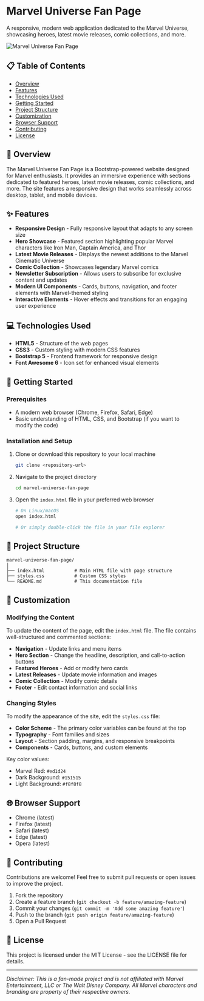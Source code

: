 # Marvel Universe Fan Page

A responsive, modern web application dedicated to the Marvel Universe, showcasing heroes, latest movie releases, comic collections, and more.

![Marvel Universe Fan Page](https://via.placeholder.com/800x400?text=Marvel+Universe+Fan+Page)

## 📋 Table of Contents

- [Overview](#overview)
- [Features](#features)
- [Technologies Used](#technologies-used)
- [Getting Started](#getting-started)
- [Project Structure](#project-structure)
- [Customization](#customization)
- [Browser Support](#browser-support)
- [Contributing](#contributing)
- [License](#license)

## 🌟 Overview

The Marvel Universe Fan Page is a Bootstrap-powered website designed for Marvel enthusiasts. It provides an immersive experience with sections dedicated to featured heroes, latest movie releases, comic collections, and more. The site features a responsive design that works seamlessly across desktop, tablet, and mobile devices.

## ✨ Features

- **Responsive Design** - Fully responsive layout that adapts to any screen size
- **Hero Showcase** - Featured section highlighting popular Marvel characters like Iron Man, Captain America, and Thor
- **Latest Movie Releases** - Displays the newest additions to the Marvel Cinematic Universe
- **Comic Collection** - Showcases legendary Marvel comics
- **Newsletter Subscription** - Allows users to subscribe for exclusive content and updates
- **Modern UI Components** - Cards, buttons, navigation, and footer elements with Marvel-themed styling
- **Interactive Elements** - Hover effects and transitions for an engaging user experience

## 💻 Technologies Used

- **HTML5** - Structure of the web pages
- **CSS3** - Custom styling with modern CSS features
- **Bootstrap 5** - Frontend framework for responsive design
- **Font Awesome 6** - Icon set for enhanced visual elements

## 🚀 Getting Started

### Prerequisites

- A modern web browser (Chrome, Firefox, Safari, Edge)
- Basic understanding of HTML, CSS, and Bootstrap (if you want to modify the code)

### Installation and Setup

1. Clone or download this repository to your local machine

   ```bash
   git clone <repository-url>
   ```

2. Navigate to the project directory

   ```bash
   cd marvel-universe-fan-page
   ```

3. Open the `index.html` file in your preferred web browser

   ```bash
   # On Linux/macOS
   open index.html

   # Or simply double-click the file in your file explorer
   ```

## 📂 Project Structure

```
marvel-universe-fan-page/
│
├── index.html           # Main HTML file with page structure
├── styles.css           # Custom CSS styles
└── README.md            # This documentation file
```

## 🎨 Customization

### Modifying the Content

To update the content of the page, edit the `index.html` file. The file contains well-structured and commented sections:

- **Navigation** - Update links and menu items
- **Hero Section** - Change the headline, description, and call-to-action buttons
- **Featured Heroes** - Add or modify hero cards
- **Latest Releases** - Update movie information and images
- **Comic Collection** - Modify comic details
- **Footer** - Edit contact information and social links

### Changing Styles

To modify the appearance of the site, edit the `styles.css` file:

- **Color Scheme** - The primary color variables can be found at the top
- **Typography** - Font families and sizes
- **Layout** - Section padding, margins, and responsive breakpoints
- **Components** - Cards, buttons, and custom elements

Key color values:

- Marvel Red: `#ed1d24`
- Dark Background: `#151515`
- Light Background: `#f8f8f8`

## 🌐 Browser Support

- Chrome (latest)
- Firefox (latest)
- Safari (latest)
- Edge (latest)
- Opera (latest)

## 👥 Contributing

Contributions are welcome! Feel free to submit pull requests or open issues to improve the project.

1. Fork the repository
2. Create a feature branch (`git checkout -b feature/amazing-feature`)
3. Commit your changes (`git commit -m 'Add some amazing feature'`)
4. Push to the branch (`git push origin feature/amazing-feature`)
5. Open a Pull Request

## 📄 License

This project is licensed under the MIT License - see the LICENSE file for details.

---

*Disclaimer: This is a fan-made project and is not affiliated with Marvel Entertainment, LLC or The Walt Disney Company. All Marvel characters and branding are property of their respective owners.*
